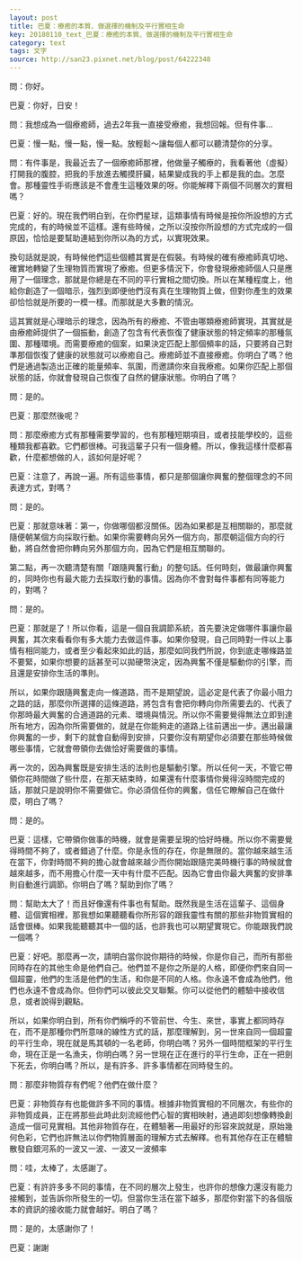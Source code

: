 ```yaml
---
layout: post
title: 巴夏：療癒的本質、做選擇的機制及平行實相生命
key: 20180110_text_巴夏：療癒的本質、做選擇的機制及平行實相生命
category: text
tags: 文字
source: http://san23.pixnet.net/blog/post/64222348
---
```



問：你好。

巴夏：你好，日安！

問：我想成為一個療癒師，過去2年我一直接受療癒，我想回報。但有件事…

巴夏：慢一點，慢一點，慢一點。放輕鬆～讓每個人都可以聽清楚你的分享。

問：有件事是，我最近去了一個療癒師那裡，他做量子觸療的，我看著他（虛擬）打開我的腹腔，把我的手放進去觸摸肝臟，結果變成我的手上都是我的血。怎麼會。那種靈性手術應該是不會產生這種效果的呀。你能解釋下兩個不同層次的實相嗎？

巴夏：好的。現在我們明白到，在你們星球，這類事情有時候是按你所設想的方式完成的，有的時候並不這樣。還有些時候，之所以沒按你所設想的方式完成的一個原因，恰恰是要幫助連結到你所以為的方式，以實現效果。

換句話就是說，有時候他們這些個體其實是在假裝。有時候的確有療癒師真切地、確實地轉變了生理物質而實現了療癒。但更多情況下，你會發現療癒師個人只是應用了一個理念，那就是你總是在不同的平行實相之間切換。所以在某種程度上，他給你創造了一個暗示，強烈到即便他們沒有真在生理物質上做，但對你產生的效果卻恰恰就是所要的一模一樣。而那就是大多數的情況。

這其實就是心理暗示的理念，因為所有的療癒、不管由哪類療癒師實現，其實就是由療癒師提供了一個振動，創造了包含有代表恢復了健康狀態的特定頻率的那種氛圍、那種環境。而需要療癒的個案，如果決定匹配上那個頻率的話，只要將自己對準那個恢復了健康的狀態就可以療癒自己。療癒師並不直接療癒。你明白了嗎？他們是通過製造出正確的能量頻率、氛圍，而邀請你來自我療癒。如果你匹配上那個狀態的話，你就會發現自己恢復了自然的健康狀態。你明白了嗎？

問：是的。

巴夏：那麼然後呢？

問：那麼療癒方式有那種需要學習的，也有那種短期項目，或者技能學校的，這些種類我都喜歡。它們都很棒。可我這輩子只有一個身體。所以，像我這樣什麼都喜歡，什麼都想做的人，該如何是好呢？

巴夏：注意了，再說一遍。所有這些事情，都只是那個讓你興奮的整個理念的不同表達方式，對嗎？

問：是的。

巴夏：那就意味著：第一，你做哪個都沒關係。因為如果都是互相關聯的，那麼就隨便朝某個方向採取行動。如果你需要轉向另外一個方向，那麼朝這個方向的行動，將自然會把你轉向另外那個方向，因為它們是相互關聯的。

第二點，再一次聽清楚有關「跟隨興奮行動」的整句話。任何時刻，做最讓你興奮的，同時你也有最大能力去採取行動的事情。因為你不會對每件事都有同等能力的，對嗎？

問：是的。

巴夏：那就是了！所以你看，這是一個自我調節系統，首先要決定做哪件事讓你最興奮，其次來看看你有多大能力去做這件事。如果你發現，自己同時對一件以上事情有相同能力，或者至少看起來如此的話，那麼如同我們所說，你到底走哪條路並不要緊，如果你想要的話甚至可以拋硬幣決定，因為興奮不僅是驅動你的引擎，而且還是安排你生活的準則。

所以，如果你跟隨興奮走向一條道路，而不是期望說，這必定是代表了你最小阻力之路的話，那麼你所選擇的這條道路，將包含有會把你轉向你所需要去的、代表了你那時最大興奮的合適道路的元素、環境與情況。所以你不需要覺得無法立即到達所有地方，因為你所需要做的，就是在你能夠走的道路上往前邁出一步。邁出最讓你興奮的一步，剩下的就會自動得到安排，只要你沒有期望你必須要在那些時候做哪些事情，它就會帶領你去做恰好需要做的事情。

再一次的，因為興奮既是安排生活的法則也是驅動引擎。所以任何一天，不管它帶領你花時間做了些什麼，在那天結束時，如果還有什麼事情你覺得沒時間完成的話，那就只是說明你不需要做它。你必須信任你的興奮，信任它瞭解自己在做什麼，明白了嗎？

問：是的。

巴夏：這樣，它帶領你做事的時機，就會是需要呈現的恰好時機。所以你不需要覺得時間不夠了，或者錯過了什麼。你是永恆的存在，你是無限的。當你越來越生活在當下，你對時間不夠的擔心就會越來越少而你開始跟隨完美時機行事的時候就會越來越多，而不用擔心什麼一天中有什麼不匹配。因為它會由你最大興奮的安排準則自動進行調節。你明白了嗎？幫助到你了嗎？

問：幫助太大了！而且好像還有件事也有幫助。既然我是生活在這輩子、這個身體、這個實相裡，那我想如果聽聽看你所形容的跟我靈性有關的那些非物質實相的話會很棒。如果我能聽聽其中一個的話，也許我也可以期望實現它。你能跟我們說一個嗎？

巴夏：好吧。那麼再一次，請明白當你說你期待的時候，你是你自己，而所有那些同時存在的其他生命是他們自己。他們並不是你之所是的人格，即便你們來自同一個超靈，他們的生活是他們的生活，和你是不同的人格。你永遠不會成為他們，他們也永遠不會成為你。但你們可以彼此交叉聯繫。你可以從他們的體驗中接收信息，或者說得到觀點。

所以，如果你明白到，所有你們稱呼的不管前世、今生、來世，事實上都同時存在，而不是那種你們所意味的線性方式的話，那麼理解到，另一世來自同一個超靈的平行生命，現在就是馬其頓的一名老師，你明白嗎？另外一個時間框架的平行生命，現在正是一名漁夫，你明白嗎？另一世現在正在進行的平行生命，正在一把劍下死去，你明白嗎？所以，是有許多、許多事情都在同時發生的。

問：那麼非物質存有們呢？他們在做什麼？

巴夏：非物質存有也能做許多不同的事情。根據非物質實相的不同層次，有些你的非物質成員，正在將那些此時此刻流經他們心智的實相映射，通過即刻想像轉換創造成一個可見實相。其他非物質存在，在體驗著—用最好的形容來說就是，原始幾何色彩，它們也許無法以你們物質層面的理解方式去解釋。也有其他存在正在體驗散發自銀河系的一波又一波、一波又一波頻率

問：哇，太棒了，太感謝了。

巴夏：有許許多多不同的事情，在不同的層次上發生，也許你的想像力還沒有能力接觸到，並告訴你所發生的一切。但當你生活在當下越多，那麼你對當下的各個版本的資訊的接收能力就會越好。明白了嗎？

問：是的，太感謝你了！

巴夏：謝謝
